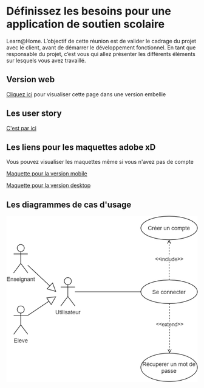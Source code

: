 <h1>Définissez les besoins pour une application de soutien scolaire</h1>
<p> Learn@Home. L’objectif de cette réunion est de valider le cadrage du projet avec le client, avant de démarrer le développement fonctionnel. En tant que responsable du projet, c’est vous qui allez présenter les différents éléments sur lesquels vous avez travaillé.</p>

<h2>Version web</h2>
<p><a href="https://willy-tec.github.io/WastiauxWilliam_10_19062021/">Cliquez ici</a> pour visualiser cette page dans une version embellie</p>
<h2>Les user story</h2>
<p><a href="./user_story">C'est par ici</a></p>
<h2>Les liens pour les maquettes adobe xD</h2>
<p>Vous pouvez visualiser les maquettes même si vous n'avez pas de compte</p>
<p><a href="https://xd.adobe.com/view/111f3620-8ea3-48bf-8061-bf9ac952bc0c-444c/">Maquette pour la version mobile</a></p>
<p><a href="https://xd.adobe.com/view/a670fae2-d737-48f2-8825-49767ef05deb-f323/">Maquette pour la version desktop</a></p>
<h2>Les diagrammes de cas d'usage</h2>
<img src="assets/img/Cas_d_utilisation-Login.png" alt="Diagramme pour le login">